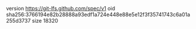 version https://git-lfs.github.com/spec/v1
oid sha256:3766194e82b28888a93edf1a724e448e88e5e12f3f35741743c6a01a255d3737
size 18320
